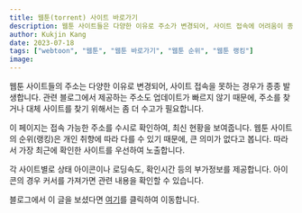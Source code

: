 ```yaml
---
title: 웹툰(torrent) 사이트 바로가기
description: 웹툰 사이트들은 다양한 이유로 주소가 변경되어, 사이트 접속에 어려움이 종종 발생합니다. 이에 따라 웹툰 사이트들의 접속 가능한 주소를 수시로 확인하여 최신 현황을 제공합니다.
author: Kukjin Kang
date: 2023-07-18
tags: ["webtoon", "웹툰", "웹툰 바로가기", "웹툰 순위", "웹툰 랭킹"]
image: 
---
```


웹툰 사이트들의 주소는 다양한 이유로 변경되어, 사이트 접속을 못하는
경우가 종종 발생합니다. 관련 블로그에서 제공하는 주소도 업데이트가
빠르지 않기 때문에, 주소를 찾거나 대체 사이트를 찾기 위해서는 좀 더
수고가 필요합니다.

이 페이지는 접속 가능한 주소를 수시로 확인하여, 최신 현황을
보여줍니다. 웹툰 사이트의 순위(랭킹)은 개인 취향에 따라 다를 수 있기
때문에, 큰 의미가 없다고 봅니다. 따라서 가장 최근에 확인한 사이트를
우선하여 노출합니다. 

각 사이트별로 상태 아이콘이나 로딩속도, 확인시간 등의 부가정보를
제공합니다. 아이콘의 경우 커서를 가져가면 관련 내용을 확인할 수
있습니다. 

블로그에서 이 글을 보셨다면 [여기](/webtoon)를 클릭하여 이동합니다.



